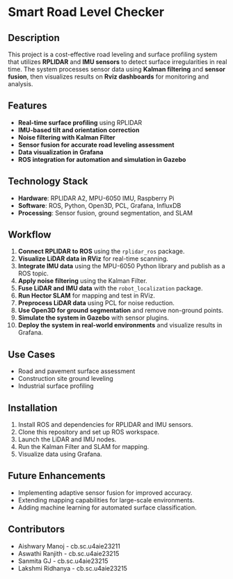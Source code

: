 # Smart Road Level Checker

## Description
This project is a cost-effective road leveling and surface profiling system that utilizes **RPLIDAR** and **IMU sensors** to detect surface irregularities in real time. The system processes sensor data using **Kalman filtering** and **sensor fusion**, then visualizes results on **Rviz dashboards** for monitoring and analysis.

## Features
- **Real-time surface profiling** using RPLIDAR
- **IMU-based tilt and orientation correction**
- **Noise filtering with Kalman Filter**
- **Sensor fusion for accurate road leveling assessment**
- **Data visualization in Grafana**
- **ROS integration for automation and simulation in Gazebo**

## Technology Stack
- **Hardware**: RPLIDAR A2, MPU-6050 IMU, Raspberry Pi
- **Software**: ROS, Python, Open3D, PCL, Grafana, InfluxDB
- **Processing**: Sensor fusion, ground segmentation, and SLAM

## Workflow
1. **Connect RPLIDAR to ROS** using the `rplidar_ros` package.
2. **Visualize LiDAR data in RViz** for real-time scanning.
3. **Integrate IMU data** using the MPU-6050 Python library and publish as a ROS topic.
4. **Apply noise filtering** using the Kalman Filter.
5. **Fuse LiDAR and IMU data** with the `robot_localization` package.
6. **Run Hector SLAM** for mapping and test in RViz.
7. **Preprocess LiDAR data** using PCL for noise reduction.
8. **Use Open3D for ground segmentation** and remove non-ground points.
9. **Simulate the system in Gazebo** with sensor plugins.
10. **Deploy the system in real-world environments** and visualize results in Grafana.

## Use Cases
- Road and pavement surface assessment
- Construction site ground leveling
- Industrial surface profiling

## Installation
1. Install ROS and dependencies for RPLIDAR and IMU sensors.
2. Clone this repository and set up ROS workspace.
3. Launch the LiDAR and IMU nodes.
4. Run the Kalman Filter and SLAM for mapping.
5. Visualize data using Grafana.

## Future Enhancements
- Implementing adaptive sensor fusion for improved accuracy.
- Extending mapping capabilities for large-scale environments.
- Adding machine learning for automated surface classification.

## Contributors
- Aishwary Manoj - cb.sc.u4aie23211
- Aswathi Ranjith - cb.sc.u4aie23215
- Sanmita GJ - cb.sc.u4aie23215
- Lakshmi Ridhanya - cb.sc.u4aie23215

